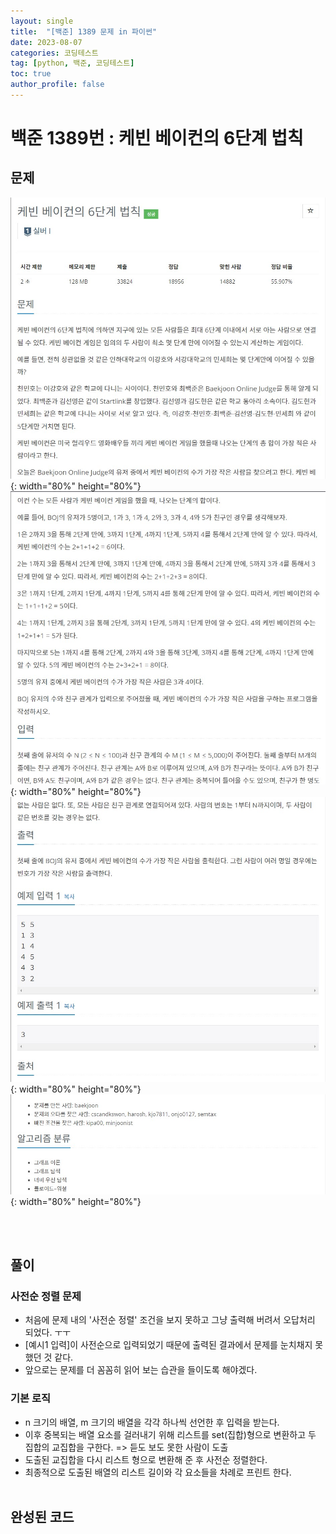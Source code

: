 ```yaml
---
layout: single
title:  "[백준] 1389 문제 in 파이썬"
date: 2023-08-07
categories: 코딩테스트
tag: [python, 백준, 코딩테스트]
toc: true
author_profile: false
---
```


# 백준 1389번 : 케빈 베이컨의 6단계 법칙

## 문제
![1](/images/baekjoon/0807/1389/1.jpg){: width="80%" height="80%"}
![2](/images/baekjoon/0807/1389/2.jpg){: width="80%" height="80%"}
![3](/images/baekjoon/0807/1389/3.jpg){: width="80%" height="80%"}
![4](/images/baekjoon/0807/1389/4.jpg){: width="80%" height="80%"}

<br><br>

## 풀이
### 사전순 정렬 문제

- 처음에 문제 내의 '사전순 정렬' 조건을 보지 못하고 그냥 출력해 버려서 오답처리 되었다. ㅜㅜ
- [예시1 입력]이 사전순으로 입력되었기 때문에 출력된 결과에서 문제를 눈치채지 못했던 것 같다.
- 앞으로는 문제를 더 꼼꼼히 읽어 보는 습관을 들이도록 해야겠다.


### 기본 로직
- n 크기의 배열, m 크기의 배열을 각각 하나씩 선언한 후 입력을 받는다.
- 이후 중복되는 배열 요소를 걸러내기 위해 리스트를 set(집합)형으로 변환하고 두 집합의 교집합을 구한다. =>  듣도 보도 못한 사람이 도출
- 도출된 교집합을 다시 리스트 형으로 변환해 준 후 사전순 정렬한다.
- 최종적으로 도출된 배열의 리스트 길이와 각 요소들을 차례로 프린트 한다.
<br><br>
## 완성된 코드
<script src="https://gist.github.com/BEANyyy/fbdda1ca4ebe742ffd6d2a64afa32764.js"></script>